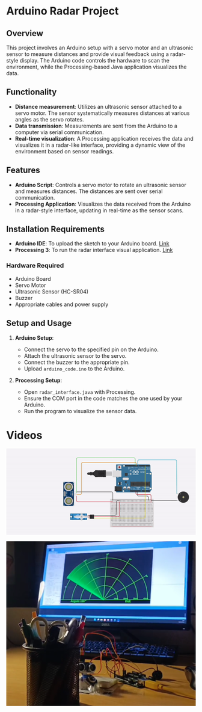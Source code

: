 # Arduino Radar Project

## Overview
This project involves an Arduino setup with a servo motor and an ultrasonic sensor to measure distances and provide visual feedback using a radar-style display. The Arduino code controls the hardware to scan the environment, while the Processing-based Java application visualizes the data.

## Functionality
- **Distance measurement**: Utilizes an ultrasonic sensor attached to a servo motor. The sensor systematically measures distances at various angles as the servo rotates.
- **Data transmission**: Measurements are sent from the Arduino to a computer via serial communication.
- **Real-time visualization**: A Processing application receives the data and visualizes it in a radar-like interface, providing a dynamic view of the environment based on sensor readings.

## Features
- **Arduino Script**: Controls a servo motor to rotate an ultrasonic sensor and measures distances. The distances are sent over serial communication.
- **Processing Application**: Visualizes the data received from the Arduino in a radar-style interface, updating in real-time as the sensor scans.

## Installation Requirements
- **Arduino IDE**: To upload the sketch to your Arduino board. [Link](https://www.arduino.cc/en/software)
- **Processing 3**: To run the radar interface visual application. [Link](https://processing.org/download)

### Hardware Required
- Arduino Board
- Servo Motor
- Ultrasonic Sensor (HC-SR04)
- Buzzer
- Appropriate cables and power supply

## Setup and Usage
1. **Arduino Setup**:
   - Connect the servo to the specified pin on the Arduino.
   - Attach the ultrasonic sensor to the servo.
   - Connect the buzzer to the appropriate pin.
   - Upload `arduino_code.ino` to the Arduino.

2. **Processing Setup**:
   - Open `radar_interface.java` with Processing.
   - Ensure the COM port in the code matches the one used by your Arduino.
   - Run the program to visualize the sensor data.

# Videos

![](/img/Project/radar_scheme.gif)

[![Watch the video](/img/Project/real_radar.png)](https://youtu.be/txFutFT6s20)


